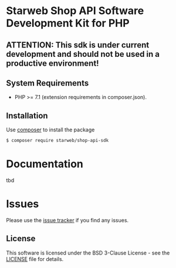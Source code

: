 # Starweb Shop API Software Development Kit for PHP

## ATTENTION: This sdk is under current development and should not be used in a productive environment!

## System Requirements
- PHP >= 7.1  (extension requirements in composer.json).

## Installation
Use [composer](https://getcomposer.org/?target=_blank) to install the package
```bash
$ composer require starweb/shop-api-sdk
```

# Documentation
tbd

# Issues
Please use the [issue tracker](https://github.com/starweb/shop-api-sdk-php/issues?target=_blank) if you find any issues.

## License
This software is licensed under the BSD 3-Clause License - see the [LICENSE](LICENSE.md) file for details.



